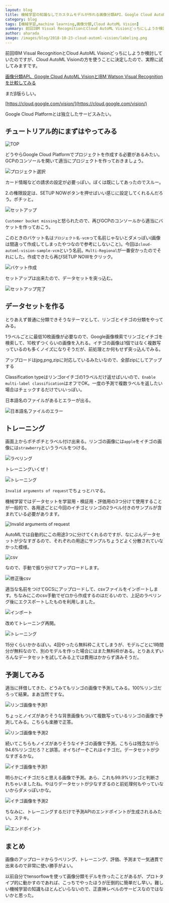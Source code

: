 ```yaml
---
layout: blog
title: 機械学習の知識なしでカスタムモデルが作れる画像分類API、Google Cloud AutoML Visionでリンゴとイチゴを分類してみる
category: blog
tags: [機械学習,machine learning,画像分類,Cloud AutoML Vision]
summary: 前回IBM Visual RecognitionとCloud AutoML Visionどっちにしようか検討していたのですが、Cloud AutoML Visionの方を使うことに決定したので、実際に試してみますです。
author: aharada
image: /images/blog/2018-10-23-cloud-automl-vision/labeling.png
---
```


前回IBM Visual RecognitionとCloud AutoML Visionどっちにしようか検討していたのですが、Cloud AutoML Visionの方を使うことに決定したので、実際に試してみますです。

[画像分類API、Google Cloud AutoML VisionとIBM Watson Visual Recognitionを比較してみる](/blog/image-classify-api.html)

まだβ版らしい。

[https://cloud.google.com/vision/](https://cloud.google.com/vision/)

Google Cloud Platformとは独立したサービスみたい。

## チュートリアル的にまずはやってみる

![TOP](/images/blog/2018-10-23-cloud-automl-vision/top.png)

どうやらGoogle Cloud Platformでプロジェクトを作成する必要があるみたい。GCPのコンソールを開いて適当にプロジェクトを作っておきましょう。

![プロジェクト選択](/images/blog/2018-10-23-cloud-automl-vision/project.png)

カード情報などの請求の設定が必要っぽい。ぼくは既にしてあったのでスルー。

2.の権限設定は、SETUP NOWボタンを押せばいい感じに設定してくれるんだろう。ポチッと。

![セットアップ](/images/blog/2018-10-23-cloud-automl-vision/setup.png)

`Customer bucket missing`と怒られたので、再びGCPのコンソールから適当にバケットを作っておこう。

このときのバケット名は`プロジェクト名-vcm`って名前じゃないとダメっぽい(画像は間違って作成してしまったやつなので参考にしないこと)。今回は`cloud-automl-vision-sample-vcm`という名前。`Multi-Regional`が一番安かったのでそれにした。作成できたら再びSETUP NOWをクリック。

![バケット作成](/images/blog/2018-10-23-cloud-automl-vision/bucket.png)

セットアップは出来たので、データセットを突っ込む。

![セットアップ完了](/images/blog/2018-10-23-cloud-automl-vision/completed.png)


## データセットを作る

とりあえず普通に分類できそうなテーマとして、リンゴとイチゴの分類をやってみる。

1ラベルごとに最低10枚画像が必要なので、Google画像検索でリンゴとイチゴを検索して、10枚ずつくらいの画像を入れる。イチゴの画像は1個ではなく複数写っているのも多くノイズになりそうだが、前処理とか何もせず突っ込んでみる。

アップロードはjpg,png,zipに対応しているみたいなので、全部zipにしてアップする

Classification typeはリンゴorイチゴの1ラベルだけ返せばいいので、`Enable multi-label classification`はオフでOK。一度の予測で複数ラベルを返したい場合はチェックするだけでいいっぽい。

日本語名のファイルがあるとエラーが出る。

![日本語名ファイルのエラー](/images/blog/2018-10-23-cloud-automl-vision/error-ja.png)

## トレーニング
画面上からポチポチとラベル付け出来る。リンゴの画像には`apple`をイチゴの画像には`strawberry`というラベルをつける。

![ラベリング](/images/blog/2018-10-23-cloud-automl-vision/labeling.png)

トレーニングいくぜ！

![トレーニング](/images/blog/2018-10-23-cloud-automl-vision/train1.png)

`Invalid arguments of request`でちょっとハマる。

機械学習ではデータセットを学習用・検証用・評価用の3つ分けて使用することが一般的で、各用途ごとに今回のイチゴとリンゴの2ラベル付きのサンプルが含まれている必要があります。

![Invalid arguments of request](/images/blog/2018-10-23-cloud-automl-vision/invalid-error.png)

AutoMLでは自動的にこの用途3つに分けてくれるのですが、なにぶんデータセットが少なすぎるので、それぞれの用途にサンプルちょうどよく分散されていなかった模様。

![csv](/images/blog/2018-10-23-cloud-automl-vision/csv1.png)

なので、手動で振り分けてアップロードします。

![修正後csv](/images/blog/2018-10-23-cloud-automl-vision/csv2.png)

適当な名前をつけてGCSにアップロードして、csvファイルをインポートします。ちなみにこのcsv手動でゼロから作成するのはだるいので、上記のラベリング後にエクスポートしたものを利用しました。

![インポート](/images/blog/2018-10-23-cloud-automl-vision/import.png)

改めてトレーニング再開。

![トレーニング](/images/blog/2018-10-23-cloud-automl-vision/train2.png)

15分くらいかかるぽい。4回やったら無料枠こえてしまうが、モデルごとに1時間分が無料なので、別のモデルを作った場合にはまた無料枠がある。とりあえずいろんなデータセットを試してみる上では費用はかからず済みそうだ。

## 予測してみる
適当に拝借してきた、どうみてもリンゴの画像で予測してみる。100%リンゴだろって結果。まあ当然ですな。

![リンゴ画像を予測1](/images/blog/2018-10-23-cloud-automl-vision/apple1.png)

ちょっとノイズがありそうな背景画像もついて複数写っているリンゴの画像で予測してみる。こちらも楽勝で正答。

![リンゴ画像を予測2](/images/blog/2018-10-23-cloud-automl-vision/apple2.png)

続いてこちらもノイズがありそうなイチゴの画像で予測。こちらは残念ながら94.6%リンゴだろ？と誤答。オイちげーぞこれはイチゴだ。データセットが少なすぎるかな。

![イチゴ画像を予測1](/images/blog/2018-10-23-cloud-automl-vision/ichigo1.png)

明らかにイチゴだろと思える画像で予測。あら、これも99.9%リンゴと判断されちゃいましたね。やはりデータセットが少なすぎるのと前処理何もやっていないからダメっぽいかな。

![イチゴ画像を予測2](/images/blog/2018-10-23-cloud-automl-vision/ichigo2.png)

ちなみに、トレーニングするだけで予測APIのエンドポイントが生成されるみたい。ステキ。

![エンドポイント](/images/blog/2018-10-23-cloud-automl-vision/endpoint.png)

## まとめ
画像のアップロードからラベリング、トレーニング、評価、予測まで一気通貫で出来るので非常に使い勝手がよい。

以前自分でtensorflowを使って画像分類モデルを作ったことがあるが、プロトタイプ的に動かすのであれば、こっちでやったほうが圧倒的に簡単だし早い。難しい機械学習の知識もほとんどいらないので、正直神レベルのサービスなのではないかと思った。
